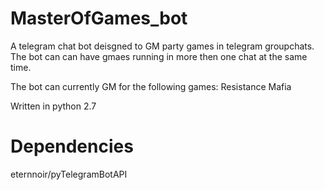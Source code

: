 # MasterOfGames_bot
A telegram chat bot deisgned to GM party games in telegram groupchats. 
The bot can can have gmaes running in more then one chat at the same time. 

The bot can currently GM for the following games:
Resistance
Mafia

Written in python 2.7

# Dependencies
eternnoir/pyTelegramBotAPI

